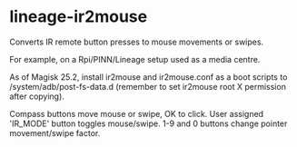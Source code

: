 # lineage-ir2mouse

Converts IR remote button presses to mouse movements or swipes.

For example, on a Rpi/PINN/Lineage setup used as a media centre.

As of Magisk 25.2, install ir2mouse and ir2mouse.conf as a boot scripts to /system/adb/post-fs-data.d (remember to set ir2mouse root X permission after copying).

Compass buttons move mouse or swipe, OK to click.
User assigned 'IR_MODE' button toggles mouse/swipe.
1-9 and 0 buttons change pointer movement/swipe factor.
